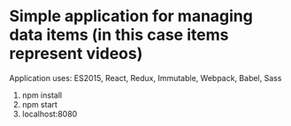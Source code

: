 # Simple application for managing data items (in this case items represent videos)

Application uses: ES2015, React, Redux, Immutable, Webpack, Babel, Sass

1. npm install
2. npm start
3. localhost:8080

